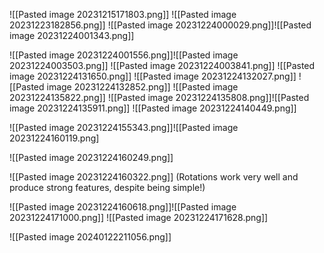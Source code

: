 ![[Pasted image 20231215171803.png]]
![[Pasted image 20231223182856.png]]
![[Pasted image 20231224000029.png]]![[Pasted image 20231224001343.png]]

![[Pasted image 20231224001556.png]]![[Pasted image 20231224003503.png]]
![[Pasted image 20231224003841.png]]
![[Pasted image 20231224131650.png]]
![[Pasted image 20231224132027.png]]
![[Pasted image 20231224132852.png]]
![[Pasted image 20231224135822.png]]
![[Pasted image 20231224135808.png]]![[Pasted image 20231224135911.png]]
![[Pasted image 20231224140449.png]]


![[Pasted image 20231224155343.png]]![[Pasted image 20231224160119.png]

![[Pasted image 20231224160249.png]]

![[Pasted image 20231224160322.png]]
(Rotations work very well and produce strong features, despite being simple!)

![[Pasted image 20231224160618.png]]![[Pasted image 20231224171000.png]]
![[Pasted image 20231224171628.png]]

![[Pasted image 20240122211056.png]]





